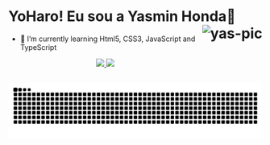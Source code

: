### <h1> YoHaro! Eu sou a Yasmin Honda🌸 <img align="right" alt="yas-pic" height="95" src="https://user-images.githubusercontent.com/92547909/137399733-0c13733c-5351-4b21-a7de-8763d3cb1ea4.gif">
</h1> 
  
- 🌱 I’m currently learning Html5, CSS3, JavaScript and TypeScript

<div align="center">
  <a href="https://github.com/yasminhonda">
  <img height="100em" src="https://github-readme-stats.vercel.app/api?username=yasminhonda&show_icons=true&theme=radical&include_all_commits=true&count_private=true"/>
  <img height="100em" src="https://github-readme-stats.vercel.app/api/top-langs/?username=yasminhonda&layout=compact&langs_count=7&theme=radical"/>
</div>
 
##


  ![Snake animation](https://github.com/yasminhonda/yasminhonda/blob/output/github-contribution-grid-snake.svg)

  
